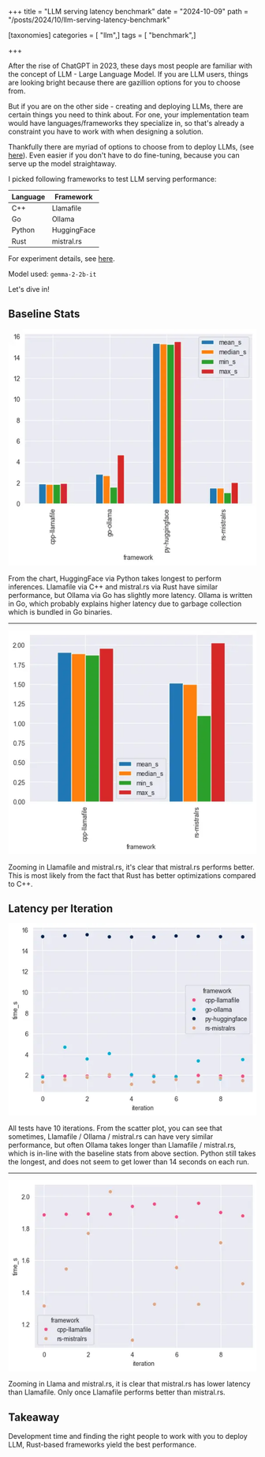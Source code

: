 +++
title = "LLM serving latency benchmark"
date = "2024-10-09"
path = "/posts/2024/10/llm-serving-latency-benchmark"

[taxonomies]
categories = [ "llm",]
tags = [ "benchmark",]

+++

After the rise of ChatGPT in 2023, these days most people are familiar with the concept of LLM - Large Language Model. If you are LLM users, things are looking bright because there are gazillion options for you to choose from.

But if you are on the other side - creating and deploying LLMs, there are certain things you need to think about. For one, your implementation team would have languages/frameworks they specialize in, so that's already a constraint you have to work with when designing a solution.

Thankfully there are myriad of options to choose from to deploy LLMs, (see [here](https://github.com/Hannibal046/Awesome-LLM?tab=readme-ov-file#llm-deployment)). Even easier if you don't have to do fine-tuning, because you can serve up the model straightaway.

I picked following frameworks to test LLM serving performance:

| Language | Framework   |
|----------|-------------|
| C++      | Llamafile   |
| Go       | Ollama      |
| Python   | HuggingFace |
| Rust     | mistral.rs  |

For experiment details, see [here](https://github.com/kahnwong/llm-serving-benchmark).

Model used: `gemma-2-2b-it`

Let's dive in!

## Baseline Stats

![baseline-stats](images/baseline-stats.webp)

From the chart, HuggingFace via Python takes longest to perform inferences. Llamafile via C++ and mistral.rs via Rust have similar performance, but Ollama via Go has slightly more latency. Ollama is written in Go, which probably explains higher latency due to garbage collection which is bundled in Go binaries.

---

![baseline-stats-cpp-go.png](images/baseline-stats-cpp-rs.webp)

Zooming in Llamafile and mistral.rs, it's clear that mistral.rs performs better. This is most likely from the fact that Rust has better optimizations compared to C++.

## Latency per Iteration

![img.png](images/latency-per-iteration.webp)

All tests have 10 iterations. From the scatter plot, you can see that sometimes, Llamafile / Ollama / mistral.rs can have very similar performance, but often Ollama takes longer than Llamafile / mistral.rs, which is in-line with the baseline stats from above section. Python still takes the longest, and does not seem to get lower than 14 seconds on each run.

---

![img.png](images/latency-per-iteration-cpp-rs.webp)

Zooming in Llama and mistral.rs, it is clear that mistral.rs has lower latency than Llamafile. Only once Llamafile performs better than mistral.rs.

## Takeaway

Development time and finding the right people to work with you to deploy LLM, Rust-based frameworks yield the best performance.
